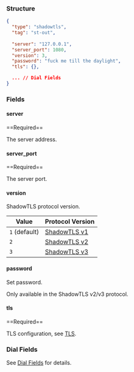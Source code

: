 ### Structure

```json
{
  "type": "shadowtls",
  "tag": "st-out",
  
  "server": "127.0.0.1",
  "server_port": 1080,
  "version": 3,
  "password": "fuck me till the daylight",
  "tls": {},

  ... // Dial Fields
}
```

### Fields

#### server

==Required==

The server address.

#### server_port

==Required==

The server port.

#### version

ShadowTLS protocol version.

| Value         | Protocol Version                                                                        |
|---------------|-----------------------------------------------------------------------------------------|
| `1` (default) | [ShadowTLS v1](https://github.com/ihciah/shadow-tls/blob/master/docs/protocol-en.md#v1) |
| `2`           | [ShadowTLS v2](https://github.com/ihciah/shadow-tls/blob/master/docs/protocol-en.md#v2) |
| `3`           | [ShadowTLS v3](https://github.com/ihciah/shadow-tls/blob/master/docs/protocol-v3-en.md) |

#### password

Set password.

Only available in the ShadowTLS v2/v3 protocol.

#### tls

==Required==

TLS configuration, see [TLS](/configuration/shared/tls/#outbound).

### Dial Fields

See [Dial Fields](/configuration/shared/dial/) for details.
